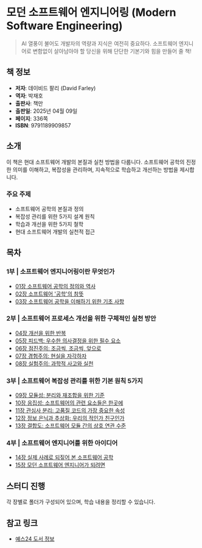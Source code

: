# 모던 소프트웨어 엔지니어링 (Modern Software Engineering)

> AI 열풍이 불어도 개발자의 역량과 지식은 여전히 중요하다.
> 소프트웨어 엔지니어로 변함없이 살아남아야 할 당신을 위해 단단한 기본기와 힘을 만들어 줄 책!

## 책 정보

- **저자**: 데이비드 팔리 (David Farley)
- **역자**: 박재호
- **출판사**: 책만
- **출판일**: 2025년 04월 09일
- **페이지**: 336쪽
- **ISBN**: 9791189909857

## 소개

이 책은 현대 소프트웨어 개발의 본질과 실천 방법을 다룹니다. 소프트웨어 공학의 진정한 의미를 이해하고, 복잡성을 관리하며, 지속적으로 학습하고 개선하는 방법을 제시합니다.

### 주요 주제
- 소프트웨어 공학의 본질과 정의
- 복잡성 관리를 위한 5가지 설계 원칙
- 학습과 개선을 위한 5가지 철학
- 현대 소프트웨어 개발의 실천적 접근

## 목차

### 1부 | 소프트웨어 엔지니어링이란 무엇인가
- [01장 소프트웨어 공학의 정의와 역사](01장%20소프트웨어%20공학의%20정의와%20역사/)
- [02장 소프트웨어 '공학'의 참뜻](02장%20소프트웨어%20'공학'의%20참뜻/)
- [03장 소프트웨어 공학을 이해하기 위한 기초 사항](03장%20소프트웨어%20공학을%20이해하기%20위한%20기초%20사항/)

### 2부 | 소프트웨어 프로세스 개선을 위한 구체적인 실천 방안
- [04장 개선을 위한 반복](04장%20개선을%20위한%20반복/)
- [05장 피드백: 우수한 의사결정을 위한 필수 요소](05장%20피드백:%20우수한%20의사결정을%20위한%20필수%20요소/)
- [06장 점진주의: 조금씩, 조금씩, 앞으로](06장%20점진주의:%20조금씩,%20조금씩,%20앞으로/)
- [07장 경험주의: 현실을 자각하자](07장%20경험주의:%20현실을%20자각하자/)
- [08장 실험주의: 과학적 사고와 실천](08장%20실험주의:%20과학적%20사고와%20실천/)

### 3부 | 소프트웨어 복잡성 관리를 위한 기본 원칙 5가지
- [09장 모듈성: 분리와 재조합을 위한 기준](09장%20모듈성:%20분리와%20재조합을%20위한%20기준/)
- [10장 응집성: 소프트웨어의 관련 요소들은 한곳에](10장%20응집성:%20소프트웨어의%20관련%20요소들은%20한곳에/)
- [11장 관심사 분리: 고품질 코드의 가장 중요한 속성](11장%20관심사%20분리:%20고품질%20코드의%20가장%20중요한%20속성/)
- [12장 정보 은닉과 추상화: 우리의 적인가 친구인가](12장%20정보%20은닉과%20추상화:%20우리의%20적인가%20친구인가/)
- [13장 결합도: 소프트웨어 모듈 간의 상호 연관 수준](13장%20결합도:%20소프트웨어%20모듈%20간의%20상호%20연관%20수준/)

### 4부 | 소프트웨어 엔지니어를 위한 아이디어
- [14장 실제 사례로 되짚어 본 소프트웨어 공학](14장%20실제%20사례로%20되짚어%20본%20소프트웨어%20공학/)
- [15장 모던 소프트웨어 엔지니어가 되려면](15장%20모던%20소프트웨어%20엔지니어가%20되려면/)

## 스터디 진행

각 장별로 폴더가 구성되어 있으며, 학습 내용을 정리할 수 있습니다.

## 참고 링크

- [예스24 도서 정보](https://www.yes24.com/product/goods/144491660)
